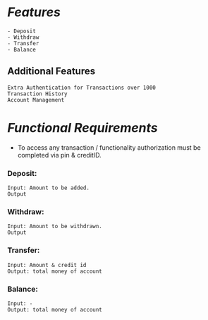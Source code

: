 # _Features_
```
- Deposit
- Withdraw
- Transfer
- Balance
```
## Additional Features
```
Extra Authentication for Transactions over 1000
Transaction History
Account Management
```

# _Functional Requirements_

[//]: # (- Every client will have an account with &#40;the possibility of&#41; multiple credit cards.)
- To access any transaction / functionality authorization must be completed via pin & creditID.

[//]: # (```)

[//]: # (Account:                                    |  CreditCard:)

[//]: # (IBAN, Amount, Credit Cards, Person Details  | ID, Pin, Amount)

[//]: # (```)

### Deposit:
```
Input: Amount to be added.
Output
```

### Withdraw:
```
Input: Amount to be withdrawn.
Output
```

### Transfer:
```
Input: Amount & credit id
Output: total money of account
```

### Balance:
```
Input: -
Output: total money of account
```


